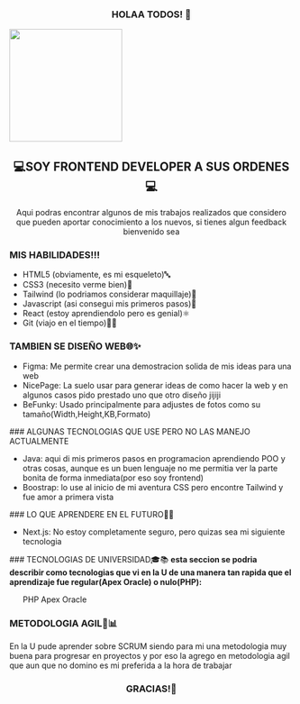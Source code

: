 <h3 align="center">HOLAA TODOS! 👋 </h3>
<img align="center" width="200" src="https://avatars.githubusercontent.com/u/117489659?v=4" />

<h2 align="center">💻SOY FRONTEND DEVELOPER A SUS ORDENES💻</h2>

<p align="center">Aqui podras encontrar algunos de mis trabajos realizados que considero que pueden aportar conocimiento a los nuevos, si tienes algun feedback bienvenido sea</p>

### MIS HABILIDADES!!!
<ul>
<li> HTML5 (obviamente, es mi esqueleto)🔤</li>
<li>CSS3 (necesito verme bien)🎨</li> 
<li>Tailwind (lo podriamos considerar maquillaje)🌟</li>
<li>Javascript (asi consegui mis primeros pasos)🔧</li>
<li>React (estoy aprendiendolo pero es genial)⚛️</li>
<li>Git (viajo en el tiempo)🐱‍💻</li>
</ul>

  ### TAMBIEN SE DISEÑO WEB🌐✨
<ul>
<li> Figma: Me permite crear una demostracion solida de mis ideas para una web </li>
<li> NicePage: La suelo usar para generar ideas de como hacer la web y en algunos casos pido prestado uno que otro diseño jijiji  </li>
<li> BeFunky: Usado principalmente para adjustes de fotos como su tamaño(Width,Height,KB,Formato)  </li>
</ul>
   ### ALGUNAS TECNOLOGIAS QUE USE PERO NO LAS MANEJO ACTUALMENTE
<ul>
<li> Java: aqui di mis primeros pasos en programacion aprendiendo POO y otras cosas, aunque es un buen lenguaje no me permitia ver la parte bonita de forma inmediata(por eso soy frontend)</li>
<li> Boostrap: lo use al inicio de mi aventura CSS pero encontre Tailwind y fue amor a primera vista</li>
</ul>
### LO QUE APRENDERE EN EL FUTURO🚀🔮
<ul>
<li>Next.js: No estoy completamente seguro, pero quizas sea mi siguiente tecnologia</li>
</ul>
### TECNOLOGIAS DE UNIVERSIDAD🎓📚
<b>esta seccion se podria describir como tecnologias que vi en la U de una manera tan rapida que el aprendizaje fue regular(Apex Oracle) o nulo(PHP):</b>
<ul>
PHP
Apex Oracle
</ul>

### METODOLOGIA AGIL🔄📊
<p>
En la U pude aprender sobre SCRUM siendo para mi una metodologia muy buena para progresar en proyectos y por eso la agrego en metodologia agil que aun que no domino es mi preferida a la hora de trabajar
</p>


<h3 align="center">GRACIAS!🙏</h3>

